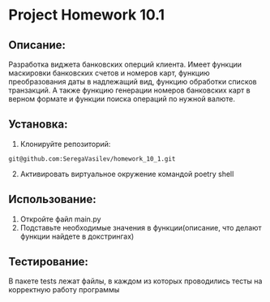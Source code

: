 # Project Homework 10.1

## Описание:
Разработка виджета банковских оперций клиента.
Имеет функции маскировки банковских счетов и номеров карт, функцию преобразования даты в надлежащий вид, 
функцию обработки списков транзакций.
А также функцию генерации номеров банковских карт в верном формате и функции поиска операций по нужной валюте.

## Установка:
1) Клонируйте репозиторий:
```
git@github.com:SeregaVasilev/homework_10_1.git
```
2) Активировать виртуальное окружение командой poetry shell

## Использование:
1) Откройте файл main.py
2) Подставьте необходимые значения в функции(описание, что делают функции найдете в докстрингах)

## Тестирование:
В пакете tests лежат файлы, в каждом из которых проводились тесты на корректную работу программы

